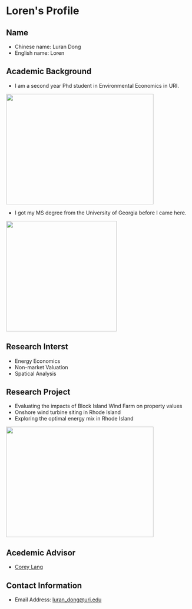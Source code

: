 # Loren's Profile
## Name
* Chinese name: Luran Dong 
* English name: Loren
## Academic Background
- I am a second year Phd student in Environmental Economics in URI. 
<img src="https://images.squarespace-cdn.com/content/5936a9052e69cf2cca876569/1521753364463-MTRBM0YQ2Q1BNV0LW0VF/uri1.png?format=1500w&content-type=image%2Fpng" width="400" height="300">

- I got my MS degree from the University of Georgia before I came here. 

<img src="https://christianindex.org/wp-content/uploads/2016/04/UGA-logo.jpg" width="300" height="300">

## Research Interst 
* Energy Economics
* Non-market Valuation
* Spatical Analysis
## Research Project
* Evaluating the impacts of Block Island Wind Farm on property values  
* Onshore wind turbine siting in Rhode Island
* Exploring the optimal energy mix in Rhode Island
 <img src="https://cdn.vox-cdn.com/thumbor/4hZ9EkPJJRxUQvRT3rWstbN0LOs=/0x0:1280x854/1220x813/filters:focal(538x325:742x529):format(webp)/cdn.vox-cdn.com/uploads/chorus_image/image/59852371/IMG_0441.0.jpg" width="400" height="300">
 
## Acedemic Advisor
* [Corey Lang](https://works.bepress.com/corey_lang/)
## Contact Information
* Email Address: luran_dong@uri.edu

